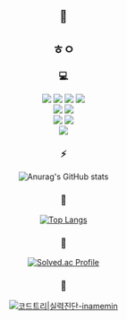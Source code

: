 <div align=center>
  
  ## 🤔
  ## ㅎㅇ
  
  ### 💻
  <div>
  <a>
  <img
    src="https://img.shields.io/badge/C-A8B9CC?style=for-the-badge"
  />
  </a>

  <a>
  <img
    src="https://img.shields.io/badge/C++-00599C?style=for-the-badge"
  />
  </a>
  
  <a>
  <img
    src="https://img.shields.io/badge/Java-007396?style=for-the-badge&logo=Java&logoColor=white"
  />
  </a>

  <a>
  <img
    src="https://img.shields.io/badge/TypeScript-3178C6?style=for-the-badge&logo=TypeScript&logoColor=white"
  />
  </a>
  </div>

  <div>
  <a>
  <img
    src="https://img.shields.io/badge/MySQL-4479A1?style=for-the-badge&logo=MySQL&logoColor=white"
  />
  </a>

  <a>
  <img
    src="https://img.shields.io/badge/PostgreSQL-4169E1?style=for-the-badge&logo=PostgreSQL&logoColor=white"
  />
  </a>
  </div>

  <div>
  <a>
  <img
    src="https://img.shields.io/badge/Dart-0175C2?style=for-the-badge&logo=Dart&logoColor=white"
  />
  </a>
  
  <a>
  <img
    src="https://img.shields.io/badge/Flutter-02569B?style=for-the-badge&logo=Flutter&logoColor=white"
  />
  </a>
  </div>

  <div>
  <a>
  <img
    src="https://img.shields.io/badge/apachetomcat-F8DC75?style=for-the-badge&logo=apachetomcat&logoColor=black"
  />
  </a>
  </div>
  
  ### ⚡️
  
  ![Anurag's GitHub stats](https://github-readme-stats.vercel.app/api?username=gyuminv2&show_icons=true&theme=white)
  
  ### 🦴
  
  [![Top Langs](https://github-readme-stats.vercel.app/api/top-langs/?username=gyuminv2&layout=compact)](https://github.com/gyuminv2/github-readme-stats)
  
  ### 🌱
  
  [![Solved.ac Profile](http://mazassumnida.wtf/api/v2/generate_badge?boj=gyuzic)](https://solved.ac/gyuzic)<br/>

  ### 🌴

  [![코드트리|실력진단-inamemin](https://banner.codetree.ai/v1/banner/inamemin)](https://www.codetree.ai/profiles/inamemin)
  
</div>



<!--
**gyuminv2/gyuminv2** is a ✨ _special_ ✨ repository because its `README.md` (this file) appears on your GitHub profile.

Here are some ideas to get you started:

- 🔭 I’m currently working on ...
- 🌱 I’m currently learning ...
- 👯 I’m looking to collaborate on ...
- 🤔 I’m looking for help with ...
- 💬 Ask me about ...
- 📫 How to reach me: ...
- 😄 Pronouns: ...
- ⚡ Fun fact: ...
-->
